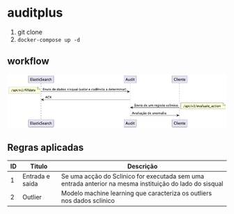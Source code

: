 # auditplus

1. git clone
2. `docker-compose up -d` 


## workflow

<img title="wf" alt="Alt text" src="flaskapp/static/img/image.png">


## Regras aplicadas
| ID | Titulo          | Descrição                                                                                               |
|----|-----------------|---------------------------------------------------------------------------------------------------------|
| 1  | Entrada e saída | Se uma acção do Sclinico for executada sem uma entrada anterior na mesma instituição do lado do sisqual |
| 2  | Outlier         | Modelo machine learning que caracteriza os outliers nos dados sclinico                                  |